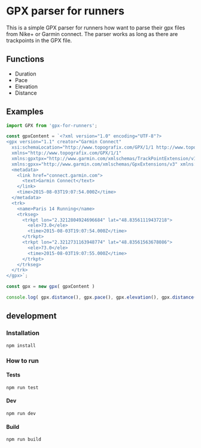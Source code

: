 # GPX parser for runners
This is a simple GPX parser for runners how want to parse their gpx files from Nike+ or Garmin connect. The parser works as long as there are trackpoints in the GPX file.

## Functions
* Duration
* Pace
* Elevation
* Distance

## Examples
```js
import GPX from 'gpx-for-runners';

const gpxContent = `<?xml version="1.0" encoding="UTF-8"?>
<gpx version="1.1" creator="Garmin Connect"
  xsi:schemaLocation="http://www.topografix.com/GPX/1/1 http://www.topografix.com/GPX/1/1/gpx.xsd http://www.garmin.com/xmlschemas/GpxExtensions/v3 http://www.garmin.com/xmlschemas/GpxExtensionsv3.xsd http://www.garmin.com/xmlschemas/TrackPointExtension/v1 http://www.garmin.com/xmlschemas/TrackPointExtensionv1.xsd"
  xmlns="http://www.topografix.com/GPX/1/1"
  xmlns:gpxtpx="http://www.garmin.com/xmlschemas/TrackPointExtension/v1"
  xmlns:gpxx="http://www.garmin.com/xmlschemas/GpxExtensions/v3" xmlns:xsi="http://www.w3.org/2001/XMLSchema-instance">
  <metadata>
    <link href="connect.garmin.com">
      <text>Garmin Connect</text>
    </link>
    <time>2015-08-03T19:07:54.000Z</time>
  </metadata>
  <trk>
    <name>Paris 14 Running</name>
    <trkseg>
      <trkpt lon="2.3212804924696684" lat="48.83561119437218">
        <ele>73.0</ele>
        <time>2015-08-03T19:07:54.000Z</time>
      </trkpt>
      <trkpt lon="2.3212731163948774" lat="48.83561563678086">
        <ele>73.0</ele>
        <time>2015-08-03T19:07:55.000Z</time>
      </trkpt>
    </trkseg>
  </trk>
</gpx>`;

const gpx = new gpx( gpxContent )

console.log( gpx.distance(), gpx.pace(), gpx.elevation(), gpx.distance() );
```

## development

### Installation
```
npm install
```

### How to run

#### Tests
```
npm run test
```

#### Dev
```
npm run dev
```

#### Build
```
npm run build
```
